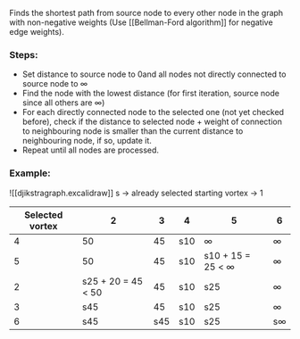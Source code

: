 Finds the shortest path from source node to every other node in the graph with non-negative weights (Use [[Bellman-Ford algorithm]] for negative edge weights).
### Steps:
- Set distance to source node to 0and all nodes not directly connected to source node to $\infty$
- Find the node with the lowest distance (for first iteration, source node since all others are $\infty$)
- For each directly connected node to the selected one (not yet checked before), check if the distance to selected node + weight of connection to neighbouring node is smaller than the current distance to neighbouring node, if so, update it.
- Repeat until all nodes are processed.

### Example:
![[djikstragraph.excalidraw]]
s -> already selected
starting vortex -> 1

| Selected vortex | 2                  | 3   | 4   | 5                        | 6         |
| --------------- | ------------------ | --- | --- | ------------------------ | --------- |
| 4               | 50                 | 45  | s10 | $\infty$                 | $\infty$  |
| 5               | 50                 | 45  | s10 | s10 + 15 = 25 < $\infty$ | $\infty$  |
| 2               | s25 + 20 = 45 < 50 | 45  | s10 | s25                      | $\infty$  |
| 3               | s45                | 45  | s10 | s25                      | $\infty$  |
| 6               | s45                | s45 | s10 | s25                      | s$\infty$ |
